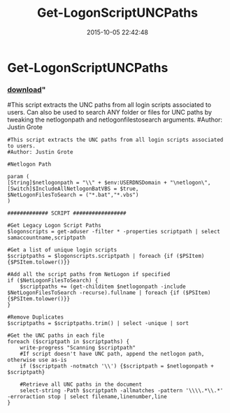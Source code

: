 ﻿---
pid:            6040
parent:         0
children:       
poster:         Justin Grote
title:          Get-LogonScriptUNCPaths
date:           2015-10-05 22:42:48
format:         posh
---

# Get-LogonScriptUNCPaths

### [download](6040.ps1)"

#This script extracts the UNC paths from all login scripts associated to users. Can also be used to search ANY folder or files for UNC paths by tweaking the netlogonpath and netlogonfilestosearch arguments.
#Author: Justin Grote

```posh
#This script extracts the UNC paths from all login scripts associated to users.
#Author: Justin Grote

#Netlogon Path

param (
[String]$netlogonpath = "\\" + $env:USERDNSDomain + "\netlogon\",
[Switch]$IncludeAllNetlogonBatVBS = $true,
$NetLogonFilesToSearch = ("*.bat","*.vbs")
)

############# SCRIPT #################

#Get Legacy Logon Script Paths
$logonscripts = get-aduser -filter * -properties scriptpath | select samaccountname,scriptpath

#Get a list of unique login scripts
$scriptpaths = $logonscripts.scriptpath | foreach {if ($PSItem) {$PSItem.tolower()}}

#Add all the script paths from NetLogon if specified
if ($NetLogonFilesToSearch) {
    $scriptpaths += (get-childitem $netlogonpath -include $NetLogonFilesToSearch -recurse).fullname | foreach {if ($PSItem) {$PSItem.tolower()}}
}

#Remove Duplicates
$scriptpaths = $scriptpaths.trim() | select -unique | sort

#Get the UNC paths in each file
foreach ($scriptpath in $scriptpaths) {
    write-progress "Scanning $scriptpath"
    #If script doesn't have UNC path, append the netlogon path, otherwise use as-is
    if ($scriptpath -notmatch '\\') {$scriptpath = $netlogonpath + $scriptpath}

    #Retrieve all UNC paths in the document
    select-string -Path $scriptpath -allmatches -pattern '\\\\.*\\.*' -erroraction stop | select filename,linenumber,line
}
```
